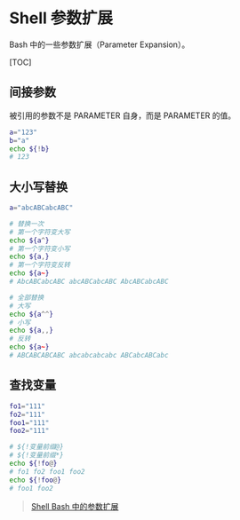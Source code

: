 # Shell 参数扩展

Bash 中的一些参数扩展（Parameter Expansion）。

[TOC]

## 间接参数

 被引用的参数不是 PARAMETER 自身，而是 PARAMETER 的值。

```bash
a="123"
b="a"
echo ${!b}
# 123
```

## 大小写替换

```bash
a="abcABCabcABC"

# 替换一次
# 第一个字符变大写
echo ${a^}
# 第一个字符变小写
echo ${a,}
# 第一个字符变反转
echo ${a~}
# AbcABCabcABC abcABCabcABC AbcABCabcABC

# 全部替换
# 大写
echo ${a^^}
# 小写
echo ${a,,}
# 反转
echo ${a~}
# ABCABCABCABC abcabcabcabc ABCabcABCabc
```

## 查找变量

```bash
fo1="111"
fo2="111"
foo1="111"
foo2="111"

# ${!变量前缀@}
# ${!变量前缀*}
echo ${!fo@}
# fo1 fo2 foo1 foo2
echo ${!foo@}
# foo1 foo2
```

> [Shell Bash 中的参数扩展]( https://www.jianshu.com/p/c623ef6f2342 )
